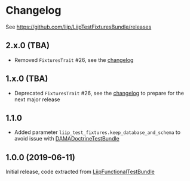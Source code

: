 # Changelog

See https://github.com/liip/LiipTestFixturesBundle/releases

## 2.x.0 (TBA)

- Removed `FixturesTrait` #26, see the [changelog](UPGRADE-2.0.md)

## 1.x.0 (TBA)

- Deprecated `FixturesTrait` #26, see the [changelog](UPGRADE-2.0.md) to prepare for the next major release

## 1.1.0

- Added parameter `liip_test_fixtures.keep_database_and_schema` to avoid issue with [DAMADoctrineTestBundle](https://github.com/dmaicher/doctrine-test-bundle)

## 1.0.0 (2019-06-11)

Initial release, code extracted from [LiipFunctionalTestBundle](https://github.com/liip/LiipFunctionalTestBundle)
